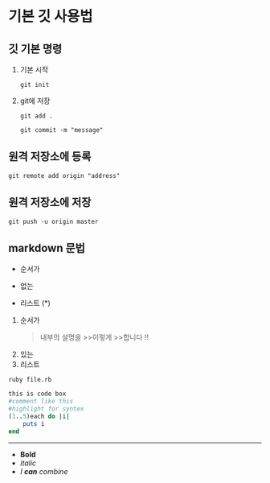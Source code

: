# 기본 깃 사용법

## 깃 기본 명령

1. 기본 시작

    `git init`

1. git에 저장

    `git add .`

    `git commit -m "message"`

## 원격 저장소에 등록

`git remote add origin "address"`

## 원격 저장소에 저장

`git push -u origin master`

## markdown 문법

* 순서가

* 없는

* 리스트 (*)

1. 순서가
    >내부의
    >설명을
        >>이렇게
        >>합니다
    >!!
1. 있는
1. 리스트

`ruby file.rb`

```Ruby
this is code box
#comment like this
#highlight for syntex
(1..5)each do |i|
    puts i
end
```

<hr>

* __Bold__
* _italic_
* *I **can** combine*